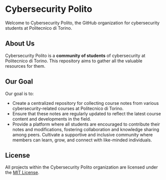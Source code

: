 # Cybersecurity Polito

Welcome to Cybersecurity Polito, the GitHub organization for cybersecurity students at Politecnico di Torino.

## About Us

Cybersecurity Polito is a **community of students** of cybersecurity at Politecnico di Torino. This repository aims to gather all the valuable resources for them.

## Our Goal

Our goal is to:

- Create a centralized repository for collecting course notes from various cybersecurity-related courses at Politecnico di Torino.
- Ensure that these notes are regularly updated to reflect the latest course content and developments in the field.
- Provide a platform where all students are encouraged to contribute their notes and modifications, fostering collaboration and knowledge sharing among peers.
 Cultivate a supportive and inclusive community where members can learn, grow, and connect with like-minded individuals.


## License

All projects within the Cybersecurity Polito organization are licensed under the [MIT License](./LICENSE).
